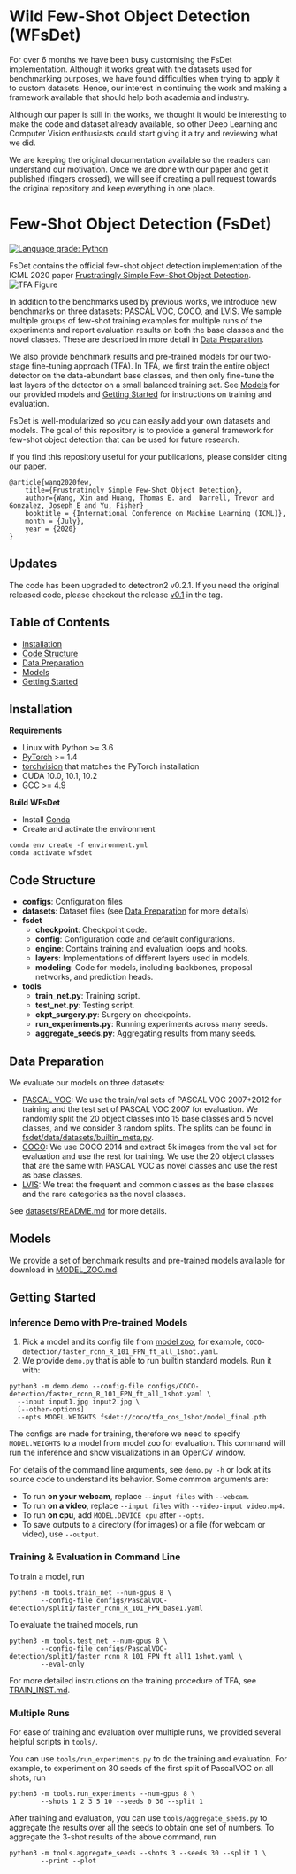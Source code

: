 # Wild Few-Shot Object Detection (WFsDet)

For over 6 months we have been busy customising the FsDet implementation. Although it works great with the datasets used
for benchmarking purposes, we have found difficulties when trying to apply it to custom datasets. Hence, our interest
in continuing the work and making a framework available that should help both academia and industry.

Although our paper is still in the works, we thought it would be interesting to make the code and dataset already available,
so other Deep Learning and Computer Vision enthusiasts could start giving it a try and reviewing what we did.

We are keeping the original documentation available so the readers can understand our motivation. Once we are done with
our paper and get it published (fingers crossed), we will see if creating a pull request towards the original repository 
and keep everything in one place. 

# Few-Shot Object Detection (FsDet)

[![Language grade: Python](https://img.shields.io/lgtm/grade/python/g/ucbdrive/few-shot-object-detection.svg?logo=lgtm&logoWidth=18)](https://lgtm.com/projects/g/ucbdrive/few-shot-object-detection/context:python)

FsDet contains the official few-shot object detection implementation of the ICML 2020 paper
[Frustratingly Simple Few-Shot Object Detection](https://arxiv.org/abs/2003.06957).
![TFA Figure](https://user-images.githubusercontent.com/7898443/76520006-698cc200-6438-11ea-864f-fd30b3d50cea.png)

In addition to the benchmarks used by previous works, we introduce new benchmarks on three datasets: PASCAL VOC, COCO,
and LVIS. We sample multiple groups of few-shot training examples for multiple runs of the experiments and report evaluation
results on both the base classes and the novel classes. These are described in more detail in [Data Preparation](#data-preparation).

We also provide benchmark results and pre-trained models for our two-stage fine-tuning approach (TFA). In TFA, we first
train the entire object detector on the data-abundant base classes, and then only fine-tune the last layers of the detector
on a small balanced training set. See [Models](#models) for our provided models and [Getting Started](#getting-started)
for instructions on training and evaluation.

FsDet is well-modularized so you can easily add your own datasets and models. The goal of this repository is to provide a
general framework for few-shot object detection that can be used for future research.

If you find this repository useful for your publications, please consider citing our paper.

```angular2html
@article{wang2020few,
    title={Frustratingly Simple Few-Shot Object Detection},
    author={Wang, Xin and Huang, Thomas E. and  Darrell, Trevor and Gonzalez, Joseph E and Yu, Fisher}
    booktitle = {International Conference on Machine Learning (ICML)},
    month = {July},
    year = {2020}
}
```

## Updates

The code has been upgraded to detectron2 v0.2.1.  If you need the original released code, please checkout the release
[v0.1](https://github.com/ucbdrive/few-shot-object-detection/tags) in the tag.  

## Table of Contents
- [Installation](#installation)
- [Code Structure](#code-structure)
- [Data Preparation](#data-preparation)
- [Models](#models)
- [Getting Started](#getting-started)

## Installation

**Requirements**

* Linux with Python >= 3.6
* [PyTorch](https://pytorch.org/get-started/locally/) >= 1.4
* [torchvision](https://github.com/pytorch/vision/) that matches the PyTorch installation
* CUDA 10.0, 10.1, 10.2
* GCC >= 4.9

**Build WFsDet**

* Install [Conda](https://docs.conda.io/en/latest/)
* Create and activate the environment
```shell script
conda env create -f environment.yml
conda activate wfsdet
```

## Code Structure
- **configs**: Configuration files
- **datasets**: Dataset files (see [Data Preparation](#data-preparation) for more details)
- **fsdet**
  - **checkpoint**: Checkpoint code.
  - **config**: Configuration code and default configurations.
  - **engine**: Contains training and evaluation loops and hooks.
  - **layers**: Implementations of different layers used in models.
  - **modeling**: Code for models, including backbones, proposal networks, and prediction heads.
- **tools**
  - **train_net.py**: Training script.
  - **test_net.py**: Testing script.
  - **ckpt_surgery.py**: Surgery on checkpoints.
  - **run_experiments.py**: Running experiments across many seeds.
  - **aggregate_seeds.py**: Aggregating results from many seeds.


## Data Preparation
We evaluate our models on three datasets:
- [PASCAL VOC](http://host.robots.ox.ac.uk/pascal/VOC/): We use the train/val sets of PASCAL VOC 2007+2012 for training and the test set of PASCAL VOC 2007 for evaluation. We randomly split the 20 object classes into 15 base classes and 5 novel classes, and we consider 3 random splits. The splits can be found in [fsdet/data/datasets/builtin_meta.py](fsdet/data/datasets/builtin_meta.py).
- [COCO](http://cocodataset.org/): We use COCO 2014 and extract 5k images from the val set for evaluation and use the rest for training. We use the 20 object classes that are the same with PASCAL VOC as novel classes and use the rest as base classes.
- [LVIS](https://www.lvisdataset.org/): We treat the frequent and common classes as the base classes and the rare categories as the novel classes.

See [datasets/README.md](datasets/README.md) for more details.


## Models

We provide a set of benchmark results and pre-trained models available for download in [MODEL_ZOO.md](docs/MODEL_ZOO.md).

## Getting Started

### Inference Demo with Pre-trained Models

1. Pick a model and its config file from
  [model zoo](fsdet/model_zoo/model_zoo.py),
  for example, `COCO-detection/faster_rcnn_R_101_FPN_ft_all_1shot.yaml`.
2. We provide `demo.py` that is able to run builtin standard models. Run it with:
```shell script
python3 -m demo.demo --config-file configs/COCO-detection/faster_rcnn_R_101_FPN_ft_all_1shot.yaml \
  --input input1.jpg input2.jpg \
  [--other-options]
  --opts MODEL.WEIGHTS fsdet://coco/tfa_cos_1shot/model_final.pth
```
The configs are made for training, therefore we need to specify `MODEL.WEIGHTS` to a model from model zoo for evaluation.
This command will run the inference and show visualizations in an OpenCV window.

For details of the command line arguments, see `demo.py -h` or look at its source code
to understand its behavior. Some common arguments are:
* To run __on your webcam__, replace `--input files` with `--webcam`.
* To run __on a video__, replace `--input files` with `--video-input video.mp4`.
* To run __on cpu__, add `MODEL.DEVICE cpu` after `--opts`.
* To save outputs to a directory (for images) or a file (for webcam or video), use `--output`.

### Training & Evaluation in Command Line

To train a model, run
```shell script
python3 -m tools.train_net --num-gpus 8 \
        --config-file configs/PascalVOC-detection/split1/faster_rcnn_R_101_FPN_base1.yaml
```

To evaluate the trained models, run
```shell script
python3 -m tools.test_net --num-gpus 8 \
        --config-file configs/PascalVOC-detection/split1/faster_rcnn_R_101_FPN_ft_all1_1shot.yaml \
        --eval-only
```

For more detailed instructions on the training procedure of TFA, see [TRAIN_INST.md](docs/TRAIN_INST.md).

### Multiple Runs

For ease of training and evaluation over multiple runs, we provided several helpful scripts in `tools/`.

You can use `tools/run_experiments.py` to do the training and evaluation. For example, to experiment on 30 seeds of the
first split of PascalVOC on all shots, run
```shell script
python3 -m tools.run_experiments --num-gpus 8 \
        --shots 1 2 3 5 10 --seeds 0 30 --split 1
```

After training and evaluation, you can use `tools/aggregate_seeds.py` to aggregate the results over all the seeds to
obtain one set of numbers. To aggregate the 3-shot results of the above command, run
```shell script
python3 -m tools.aggregate_seeds --shots 3 --seeds 30 --split 1 \
        --print --plot
```
